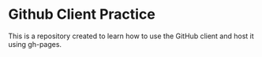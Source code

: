Github Client Practice
========================

This is a repository created to learn how to use the GitHub client and host it using gh-pages.